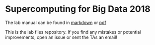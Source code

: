 # Supercomputing for Big Data 2018

The lab manual can be found in [markdown](./doc/manual.md) or
[pdf](./doc/manual.pdf)

This is the lab files repository. If you find any mistakes or potential
improvements, open an issue or sent the TAs an email!
